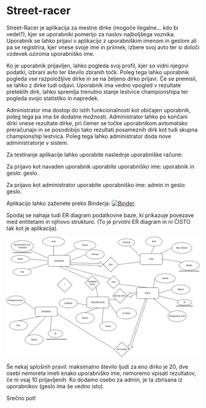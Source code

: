 # Street-racer
Street-Racer je aplikacija za mestne dirke (mogoče ilegalne... kdo bi vedel?), kjer se uporabniki pomerijo za naslov najboljšega voznika. Uporabnik se lahko prijavi v aplikacijo z uporabniškim imenom in geslom ali pa se registrira, kjer vnese svoje ime in priimek, izbere svoj avto ter si določi vzdevek oziroma uporabniško ime.

Ko je uporabnik prijavljen, lahko pogleda svoj profil, kjer so vidni njegovi podatki, izbrani avto ter število zbranih točk. Poleg tega lahko uporabnik pogleda vse razpoložljive dirke in se na željeno dirko prijavi. Če se premisli, se lahko z dirke tudi odjavi. Uporabnik ima vedno vpogled v rezultate preteklih dirk, lahko spremlja trenutno stanje lestvice championshipa ter pogleda svojo statistiko in napredek.

Administrator ima dostop do istih funkcionalnosti kot običajen uporabnik, poleg tega pa ima še dodatne možnosti. Administrator lahko po končani dirki vnese rezultate dirke, pri čemer se točke uporabnikom avtomatsko preračunajo in se posodobijo tako rezultati posameznih dirk kot tudi skupna championship lestvica. Poleg tega lahko administrator doda nove administratorje v sistem.

Za testiranje aplikacije lahko uporabite naslednje uporabniške račune:

Za prijavo kot navaden uporabnik uporabite uporabniško ime: uporabnik in geslo: geslo.

Za prijavo kot administrator uporabite uporabniško ime: admin in geslo: geslo.

Aplikacijo lahko zaženete preko Binderja: [![Binder](https://mybinder.org/badge_logo.svg)](https://mybinder.org/v2/gh/MateoVrtunski/Street-racer/main?urlpath=proxy%2F8080).

Spodaj se nahaja tudi ER diagram podatkovne baze, ki prikazuje povezave med entitetami in njihovo strukturo. (To je prvotni ER diagram in ni ČISTO tak kot je aplikacija).

![alt text](https://github.com/MateoVrtunski/Street-racer/blob/main/Street_racer.drawio.png?raw=true)
 
Še nekaj splošnih pravil: maksimalno število ljudi za eno dirko je 20, dve osebi nemoreta imeti enako uporabniško ime, nemoremo vpisati rezultatov, če ni vsaj 10 prijavljenih.
Ko dodamo osebo za admin, je ta zbrisana iz uporabnikov (geslo ima še vedno isto).

Srečno pot!

